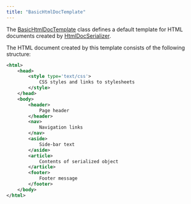 ```yaml
---
title: "BasicHtmlDocTemplate"
---
```


The [BasicHtmlDocTemplate]({{API_DOCS}}/org/apache/juneau/html/BasicHtmlDocTemplate.html) class defines a default
template for HTML documents created by [HtmlDocSerializer]({{API_DOCS}}/org/apache/juneau/html/HtmlDocSerializer.html).

The HTML document created by this template consists of the following structure:

```xml
<html>
    <head>
        <style type='text/css'>
            CSS styles and links to stylesheets
        </style>
    </head>
    <body>
        <header>
            Page header
        </header>
        <nav>
            Navigation links
        </nav>
        <aside>
            Side-bar text
        </aside>
        <article>
            Contents of serialized object
        </article>
        <footer>
            Footer message
        </footer>
    </body>
</html>
```
